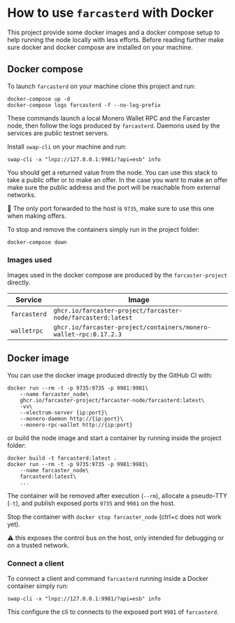 # How to use `farcasterd` with Docker

This project provide some docker images and a docker compose setup to help running the node locally with less efforts. Before reading further make sure docker and docker compose are installed on your machine.

## Docker compose

To launch `farcasterd` on your machine clone this project and run:

```
docker-compose up -d
docker-compose logs farcasterd -f --no-log-prefix
```

These commands launch a local Monero Wallet RPC and the Farcaster node, then follow the logs produced by `farcasterd`. Daemons used by the services are public testnet servers.

Install `swap-cli` on your machine and run:

```
swap-cli -x "lnpz://127.0.0.1:9981/?api=esb" info
```

You should get a returned value from the node. You can use this stack to take a public offer or to make an offer. In the case you want to make an offer make sure the public address and the port will be reachable from external networks.

:mega: The only port forwarded to the host is `9735`, make sure to use this one when making offers.

To stop and remove the containers simply run in the project folder:

```
docker-compose down
```

### Images used

Images used in the docker compose are produced by the `farcaster-project` directly.

| Service      | Image                                                             |
| ------------ | ----------------------------------------------------------------- |
| `farcasterd` | `ghcr.io/farcaster-project/farcaster-node/farcasterd:latest`      |
| `walletrpc`  | `ghcr.io/farcaster-project/containers/monero-wallet-rpc:0.17.2.3` |

## Docker image

You can use the docker image produced directly by the GitHub CI with:

```
docker run --rm -t -p 9735:9735 -p 9981:9981\
    --name farcaster_node\
    ghcr.io/farcaster-project/farcaster-node/farcasterd:latest\
    -vv\
    --electrum-server {ip:port}\
    --monero-daemon http://{ip:port}\
    --monero-rpc-wallet http://{ip:port}
```

or build the node image and start a container by running inside the project folder:

```
docker build -t farcasterd:latest .
docker run --rm -t -p 9735:9735 -p 9981:9981\
    --name farcaster_node\
    farcasterd:latest\
    ...
```

The container will be removed after execution (`--rm`), allocate a pseudo-TTY (`-t`), and publish exposed ports `9735` and `9981` on the host.

Stop the container with `docker stop farcaster_node` (ctrl+c does not work yet).

:warning: this exposes the control bus on the host, only intended for debugging or on a trusted network.

### Connect a client

To connect a client and command `farcasterd` running inside a Docker container simply run:

```
swap-cli -x "lnpz://127.0.0.1:9981/?api=esb" info
```

This configure the cli to connects to the exposed port `9981` of `farcasterd`.
